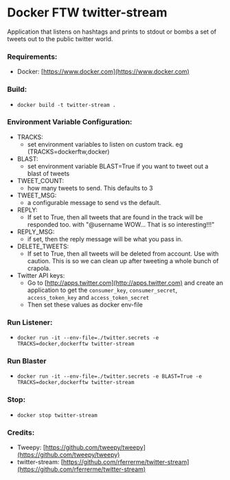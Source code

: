 # Docker FTW twitter-stream

Application that listens on hashtags and prints to stdout or bombs a set of tweets out
to the public twitter world.

### Requirements:

* Docker: [https://www.docker.com](https://www.docker.com)

### Build:

* `docker build -t twitter-stream .`

### Environment Variable Configuration:

* TRACKS:
    * set environment variables to listen on custom track. eg (TRACKS=dockerftw,docker)
* BLAST:
    * set environment variable BLAST=True if you want to tweet out a blast of tweets
* TWEET_COUNT:
    * how many tweets to send. This defaults to 3
* TWEET_MSG:
    * a configurable message to send vs the default.
* REPLY:
    * If set to True, then all tweets that are found in the track will be responded too. with "@username WOW... That is so interesting!!!"
* REPLY_MSG:
    * if set, then the reply message will be what you pass in.
* DELETE_TWEETS:
    * If set to True, then all tweets will be deleted from account. Use with caution. This is so we can clean up after tweeting a whole bunch of crapola. 
* Twitter API keys:
    * Go to [http://apps.twitter.com](http://apps.twitter.com) and create an application to get the `consumer_key`, `consumer_secret`, `access_token_key` and `access_token_secret`
    * Then set these values as docker env-file

### Run Listener:
* ```docker run -it --env-file=./twitter.secrets -e TRACKS=docker,dockerftw twitter-stream```

### Run Blaster
* ```docker run -it --env-file=./twitter.secrets -e BLAST=True -e TRACKS=docker,dockerftw twitter-stream```

### Stop:

* `docker stop twitter-stream`

### Credits:

* Tweepy: [https://github.com/tweepy/tweepy](https://github.com/tweepy/tweepy)
* twitter-stream: [https://github.com/rferrerme/twitter-stream](https://github.com/rferrerme/twitter-stream)
